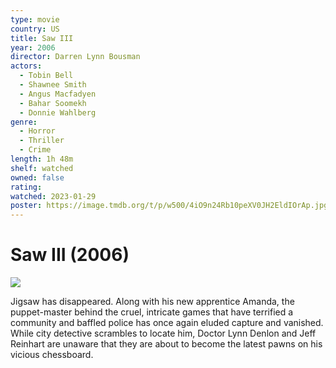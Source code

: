 ```yaml
---
type: movie
country: US
title: Saw III
year: 2006
director: Darren Lynn Bousman
actors:
  - Tobin Bell
  - Shawnee Smith
  - Angus Macfadyen
  - Bahar Soomekh
  - Donnie Wahlberg
genre:
  - Horror
  - Thriller
  - Crime
length: 1h 48m
shelf: watched
owned: false
rating:
watched: 2023-01-29
poster: https://image.tmdb.org/t/p/w500/4iO9n24Rb10peXV0JH2EldIOrAp.jpg
---
```


# Saw III (2006)

![](https://image.tmdb.org/t/p/w500/4iO9n24Rb10peXV0JH2EldIOrAp.jpg)

Jigsaw has disappeared. Along with his new apprentice Amanda, the puppet-master behind the cruel, intricate games that have terrified a community and baffled police has once again eluded capture and vanished. While city detective scrambles to locate him, Doctor Lynn Denlon and Jeff Reinhart are unaware that they are about to become the latest pawns on his vicious chessboard.